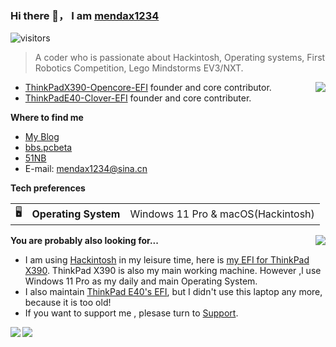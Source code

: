 ### Hi there 👋， I am [mendax1234](https://github.com/mendax1234)

![visitors](https://visitor-badge.glitch.me/badge?page_id=mendax1234.mendax1234)

> A coder who is passionate about Hackintosh, Operating systems, First Robotics Competition, Lego Mindstorms EV3/NXT.

<img src="https://github-readme-stats.vercel.app/api?username=mendax1234&show_icons=true&hide_border=true&icon_color=4c71f2&title_color=2f80ed" align="right">

- [ThinkPadX390-Opencore-EFI](https://github.com/mendax1234/ThinkpadX390-Opencore-EFI) founder and core contributor.
- [ThinkPadE40-Clover-EFI](https://github.com/mendax1234/ThinkPadE40-Clover-EFI) founder and core contributer.

**Where to find me**

- [My Blog](https://mendax1234.github.io/)
- [bbs.pcbeta](http://bbs.pcbeta.com/viewthread-1852139-1-1.html)
- [51NB](https://www.51nb.com/home.php?mod=space&uid=2016944&do=profile)
- E-mail: mendax1234@sina.cn

**Tech preferences**

| |                       |                                                           |
|-|-----------------------|-----------------------------------------------------------|
|🖥| **Operating System** | Windows 11 Pro & macOS(Hackintosh)                             |


**You are probably also looking for...**
<img src="https://github-readme-stats.vercel.app/api/top-langs/?username=mendax1234&layout=compact" align="right">

- I am using  [Hackintosh](https://en.wikipedia.org/wiki/Hackintosh) in my leisure time, here is [my EFI for ThinkPad X390](https://github.com/mendax1234/ThinkpadX390-Opencore-EFI). ThinkPad X390 is also my main working machine. However ,l use Windows 11 Pro as my daily and main Operating System.
- I also maintain  [ThinkPad E40's EFI](https://github.com/mendax1234/ThinkPadE40-Clover-EFI), but I didn't use this laptop any more, because it is too old!
- If you want to support me , plesase turn to [Support](https://github.com/mendax1234/Pi-introduction).

<a href="https://github.com/mendax1234/ThinkpadX390-Opencore-EFI">
  <!-- Change the `github-readme-stats.anuraghazra1.vercel.app` to `github-readme-stats.vercel.app`  -->
  <img align="left" src="https://github-readme-stats.vercel.app/api/pin/?username=mendax1234&repo=ThinkpadX390-Opencore-EFI" />
</a>    
<a href="https://github.com/mendax1234/ThinkPadE40-Clover-EFI">
  <!-- Change the `github-readme-stats.anuraghazra1.vercel.app` to `github-readme-stats.vercel.app`  -->
  <img align="center" src="https://github-readme-stats.vercel.app/api/pin/?username=mendax1234&repo=ThinkPadE40-Clover-EFI" />
</a>    
